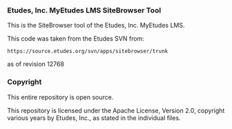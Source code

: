 ### Etudes, Inc. MyEtudes LMS SiteBrowser Tool

This is the SiteBrowser tool of the Etudes, Inc. MyEtudes LMS.

This code was taken from the Etudes SVN from:

```https://source.etudes.org/svn/apps/sitebrowser/trunk```

as of revision 12768

### Copyright

This entire repository is open source.

This repository is licensed under the Apache License, Version 2.0, copyright various years by Etudes, Inc., as stated in the individual files.
